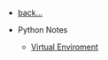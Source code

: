 <!-- _navbar.md -->


- [back...](/)
- Python Notes

    - [Virtual Enviroment](/languages-python/virtual_enviroment.md)
